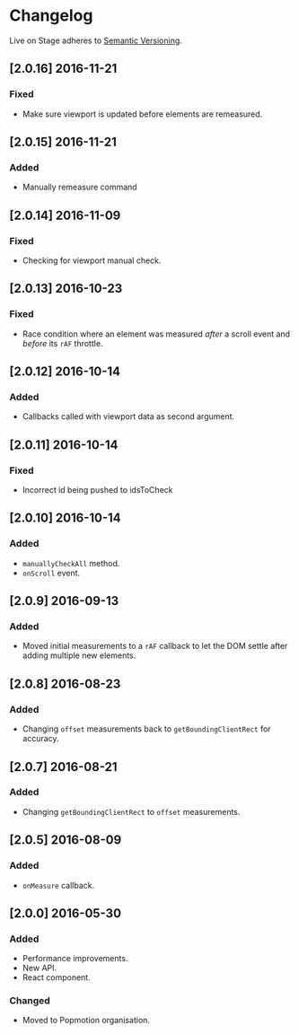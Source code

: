 # Changelog

Live on Stage adheres to [Semantic Versioning](http://semver.org/).

## [2.0.16] 2016-11-21

### Fixed
- Make sure viewport is updated before elements are remeasured.

## [2.0.15] 2016-11-21

### Added
- Manually remeasure command

## [2.0.14] 2016-11-09

### Fixed
- Checking for viewport manual check.

## [2.0.13] 2016-10-23

### Fixed
- Race condition where an element was measured *after* a scroll event and *before* its `rAF` throttle.

## [2.0.12] 2016-10-14

### Added
- Callbacks called with viewport data as second argument.

## [2.0.11] 2016-10-14

### Fixed
- Incorrect id being pushed to idsToCheck

## [2.0.10] 2016-10-14

### Added
- `manuallyCheckAll` method.
- `onScroll` event.

## [2.0.9] 2016-09-13

### Added
- Moved initial measurements to a `rAF` callback to let the DOM settle after adding multiple new elements.

## [2.0.8] 2016-08-23

### Added
- Changing `offset` measurements back to `getBoundingClientRect` for accuracy.

## [2.0.7] 2016-08-21

### Added
- Changing `getBoundingClientRect` to `offset` measurements.

## [2.0.5] 2016-08-09

### Added
- `onMeasure` callback.

## [2.0.0] 2016-05-30

### Added
- Performance improvements.
- New API.
- React component.

### Changed
- Moved to Popmotion organisation.
